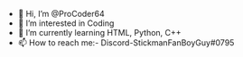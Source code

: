 - 👋 Hi, I’m @ProCoder64
- 👀 I’m interested in Coding
- 🌱 I’m currently learning HTML, Python, C++
- 📫 How to reach me:- Discord-StickmanFanBoyGuy#0795

<!---
ProCoder64/ProCoder64 is a ✨ special ✨ repository because its `README.md` (this file) appears on your GitHub profile.
You can click the Preview link to take a look at your changes.
--->

